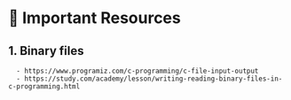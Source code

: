 # 🚀 Important Resources

## 1. Binary files 
      - https://www.programiz.com/c-programming/c-file-input-output
      - https://study.com/academy/lesson/writing-reading-binary-files-in-c-programming.html 
